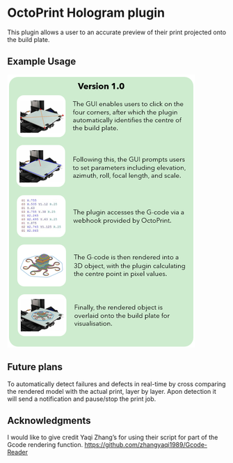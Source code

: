 OctoPrint Hologram plugin
=========================
This plugin allows a user to an accurate preview of their print projected onto the build plate.

Example Usage
-------------
![demo](octoprint_hologram\static\assets\Demo.png)

Future plans
------------
To automatically detect failures and defects in real-time by cross comparing the rendered model with the actual print, layer by layer.
Apon detection it will send a notification and pause/stop the print job.

Acknowledgments
-------------
I would like to give credit Yaqi Zhang’s for using their script for part of the Gcode rendering function.
https://github.com/zhangyaqi1989/Gcode-Reader